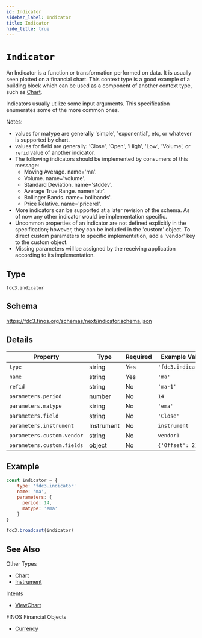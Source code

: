 ```yaml
---
id: Indicator
sidebar_label: Indicator
title: Indicator
hide_title: true
---
```

# `Indicator`

An Indicator is a function or transformation performed on data.  It is usually seen plotted on a financial chart.  This context type is a good example of a building block which can be used as a component of another context type, such as [Chart](Chart).

Indicators usually utilize some input arguments.  This specification enumerates some of the more common ones.

Notes:


- values for matype are generally 'simple', 'exponential', etc, or whatever is supported by chart.
- values for field are generally: 'Close', 'Open', 'High', 'Low', 'Volume', or `refid` value of another indicator.
- The following indicators should be implemented by consumers of this message:
    - Moving Average.  name='ma'.
    - Volume. name='volume'.
    - Standard Deviation.  name='stddev'.
    - Average True Range. name='atr'.
    - Bollinger Bands. name='bollbands'.
    - Price Relative. name='pricerel'.
- More indicators can be supported at a later revision of the schema.  As of now any other indicator would be implementation specific.
- Uncommon properties of an indicator are not defined explicitly in the specification; however, they can be included in the 'custom' object.  To direct custom parameters to specific implementation, add a 'vendor' key to the custom object.
- Missing parameters will be assigned by the receiving application according to its implementation.

## Type

`fdc3.indicator`

## Schema

https://fdc3.finos.org/schemas/next/indicator.schema.json

## Details

| Property                       | Type      | Required | Example Value        |
|--------------------------------|-----------|----------|----------------------|
| `type`                        | string    | Yes      | `'fdc3.indicator'` |
| `name`                        | string    | Yes      | `'ma'`              |
| `refid`                       | string    | No      | `'ma-1'`             |
| `parameters.period`         | number    | No      | `14`                  |
| `parameters.matype`         | string    | No      | `'ema'`              |
| `parameters.field`          | string    | No      | `'Close'`            |
| `parameters.instrument`    | Instrument | No      | `instrument`        |
| `parameters.custom.vendor` | string     | No      | `vendor1`           |
| `parameters.custom.fields` | object     | No      | `{'Offset': 2}`    |

## Example

```js
const indicator = {
    type: 'fdc3.indicator'
    name: 'ma',
    parameters: {
      period: 14,
      matype: 'ema'
    }
}

fdc3.broadcast(indicator)
```

## See Also

Other Types
- [Chart](Chart)
- [Instrument](Instrument)

Intents
- [ViewChart](../../intents/ref/ViewChart)

FINOS Financial Objects
- [Currency](https://fo.finos.org/docs/objects/indicator)
